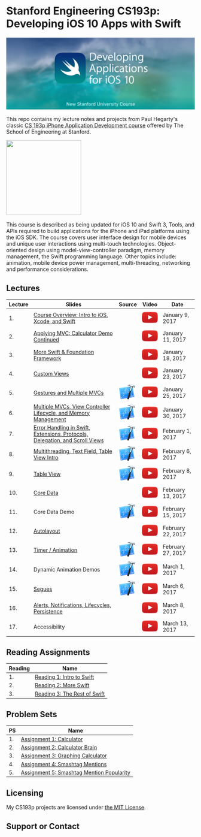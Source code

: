 # Stanford Engineering CS193p: Developing iOS 10 Apps with Swift

![](art/iTunesU.png?raw=true)

This repo contains my lecture notes and projects from Paul Hegarty's classic [CS 193p iPhone Application Development course](http://web.stanford.edu/class/cs193p/cgi-bin/drupal/) offered by The School of Engineering at Stanford.

<img src="https://raw.githubusercontent.com/duliodenis/cs193p-Winter-2017/master/art/cs193p.jpg" width="200px" height="200px" />

This course is described as being updated for iOS 10 and Swift 3, Tools, and APIs required to build applications for the iPhone and iPad platforms using the iOS SDK. The course covers user interface design for mobile devices and unique user interactions using multi-touch technologies. Object-oriented design using model-view-controller paradigm, memory management, the Swift programming language. Other topics include: animation, mobile device power management, multi-threading, networking and performance considerations.

## Lectures
Lecture | Slides | Source | Video | Date
| ------------- | ------------- | ------------- | ------------- | -------------
| 1. | [Course Overview: Intro to iOS, Xcode, and Swift](slides/Lecture-1-Slides.pdf) |  | [![](art/play.png?raw=true)](https://youtu.be/ilQ-tq772VI?list=PLPA-ayBrweUz32NSgNZdl0_QISw-f12Ai) | January 9, 2017
| 2. | [Applying MVC: Calculator Demo Continued](slides/Lecture-2-Slides.pdf) |  | [![](art/play.png?raw=true)](https://youtu.be/-auG-myu02Q?list=PLPA-ayBrweUz32NSgNZdl0_QISw-f12Ai) | January 11, 2017
| 3. | [More Swift & Foundation Framework](slides/Lecture-3-Slides.pdf) |  | [![](art/play.png?raw=true)](https://youtu.be/4VoSeyy6KRc?list=PLPA-ayBrweUz32NSgNZdl0_QISw-f12Ai) | January 18, 2017
| 4. | [Custom Views](slides/Lecture-4-Slides.pdf) |  | [![](art/play.png?raw=true)](https://youtu.be/Lx4Ohhsc3ho?list=PLPA-ayBrweUz32NSgNZdl0_QISw-f12Ai) | January 23, 2017
| 5. | [Gestures and Multiple MVCs](slides/Lecture-5-Slides.pdf) | [![](art/Xcode.png?raw=true)](democode/Lecture-5-Demo-Code_FaceIt.pdf) | [![](art/play.png?raw=true)](https://youtu.be/FXinJu_NkWU?list=PLPA-ayBrweUz32NSgNZdl0_QISw-f12Ai) | January 25, 2017
| 6. | [Multiple MVCs, View Controller Lifecycle, and Memory Management ](slides/Lecture-6-Slides.pdf) | [![](art/Xcode.png?raw=true)](democode/Lecture-6-Demo-Code_FaceIt.pdf) | [![](art/play.png?raw=true)](https://youtu.be/HQrXM2zUPvY?list=PLPA-ayBrweUz32NSgNZdl0_QISw-f12Ai) | January 30, 2017
| 7. | [Error Handling in Swift, Extensions, Protocols, Delegation, and Scroll Views](slides/Lecture-7-Slides.pdf) | [![](art/Xcode.png?raw=true)](democode/Lecture-7-Demo-Code_Cassini.pdf) | [![](art/play.png?raw=true)](https://youtu.be/GIlsl-6TqmM?list=PLPA-ayBrweUz32NSgNZdl0_QISw-f12Ai) | February 1, 2017
| 8. | [Multithreading, Text Field, Table View Intro](slides/Lecture-8-Slides.pdf) | [![](art/Xcode.png?raw=true)](democode/Lecture-8-Demo-Code_Cassini.pdf) | [![](art/play.png?raw=true)](https://youtu.be/-h9kbzg3RK8?list=PLPA-ayBrweUz32NSgNZdl0_QISw-f12Ai) | February 6, 2017
| 9. | [Table View](slides/Lecture-9-Slides.pdf) | [![](art/Xcode.png?raw=true)](democode/Lecture-9-Demo-Code_Smashtag.pdf) |  [![](art/play.png?raw=true)](https://youtu.be/78LWmmDxr4k?list=PLPA-ayBrweUz32NSgNZdl0_QISw-f12Ai) | February 8, 2017
| 10. | [Core Data](slides/Lecture-10-Slides.pdf) |  |  [![](art/play.png?raw=true)](https://youtu.be/ssIpdu73p7A?list=PLPA-ayBrweUz32NSgNZdl0_QISw-f12Ai) | February 13, 2017
| 11. | Core Data Demo | [![](art/Xcode.png?raw=true)](democode/Lecture-11-Demo-Code_Smashtag.pdf) | [![](art/play.png?raw=true)](https://youtu.be/whF63GTaW1w?list=PLPA-ayBrweUz32NSgNZdl0_QISw-f12Ai) | February 15, 2017
| 12. | [Autolayout](slides/Lecture-12-Slides.pdf) | | [![](art/play.png?raw=true)](https://youtu.be/UPpl3LV5L8w?list=PLPA-ayBrweUz32NSgNZdl0_QISw-f12Ai) | February 22, 2017
| 13. | [Timer / Animation](slides/Lecture-13-Slides.pdf) | [![](art/Xcode.png?raw=true)](democode/Lecture-13-Demo-Code_FaceIt.pdf) | [![](art/play.png?raw=true)](https://youtu.be/6tdNJwDwFys?list=PLPA-ayBrweUz32NSgNZdl0_QISw-f12Ai) | February 27, 2017
| 14. | Dynamic Animation Demos | [![](art/Xcode.png?raw=true)](democode/Lecture-14-Demo-Code_Asteroids.pdf) | [![](art/play.png?raw=true)](https://youtu.be/8RYQ1a_ZDmw?list=PLPA-ayBrweUz32NSgNZdl0_QISw-f12Ai) | March 1, 2017
| 15. | [Segues](slides/Lecture-15-Slides.pdf) | [![](art/Xcode.png?raw=true)](democode/Lecture-15-Demo-Code_FaceIt_Segues.pdf) | [![](art/play.png?raw=true)](https://youtu.be/MJkLuBbkgGc?list=PLPA-ayBrweUz32NSgNZdl0_QISw-f12Ai) | March 6, 2017
| 16. | [Alerts, Notifications, Lifecycles, Persistence](slides/Lecture-16-Slides.pdf) | | [![](art/play.png?raw=true)](https://youtu.be/hkUeDMW7qX0?list=PLPA-ayBrweUz32NSgNZdl0_QISw-f12Ai) | March 8, 2017
| 17. | Accessibility | | [![](art/play.png?raw=true)](https://youtu.be/NOzXRBom7bw?list=PLPA-ayBrweUz32NSgNZdl0_QISw-f12Ai) | March 13, 2017

## Reading Assignments

Reading  | Name
| ------------- | -------------
| 1. | [Reading 1: Intro to Swift](reading/Reading_Assignment_1_Intro_to_Swift.pdf)
| 2. | [Reading 2: More Swift](reading/Reading_Assignment_2_More_Swift.pdf)
| 3. | [Reading 3: The Rest of Swift](reading/Reading_Assignment_3_The_Rest_of_Swift.pdf)

## Problem Sets

PS  | Name
| ------------- | -------------
| 1. | [Assignment 1: Calculator](problemsets/Programming_Project_1_Calculator.pdf)
| 2. | [Assignment 2: Calculator Brain](problemsets/Programming_Project_2_Calculator_Brain.pdf)
| 3. | [Assignment 3: Graphing Calculator](problemsets/Programming_Project_3_Graphing_Calc.pdf)
| 4. | [Assignment 4: Smashtag Mentions](problemsets/Programming_Project_4_Smashtag_Mentions.pdf)
| 5. | [Assignment 5: Smashtag Mention Popularity](problemsets/Programming_Project_5_Smashtag_Mention_Popularity.pdf)

## Licensing
My CS193p projects are licensed under [the MIT License](LICENSE).

## Support or Contact
